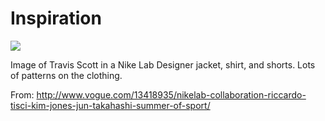 # Inspiration

![](https://db-feed.s3.amazonaws.com/legacy/nikelab-riccardo-tisci-travis-scott-vogue-01.jpg)

Image of Travis Scott in a Nike Lab Designer jacket, shirt, and shorts. Lots of patterns on the clothing.

From: http://www.vogue.com/13418935/nikelab-collaboration-riccardo-tisci-kim-jones-jun-takahashi-summer-of-sport/